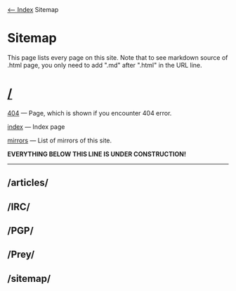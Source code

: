 <!DOCTYPE html>
<html>
<head>
<meta name="description" content="Sitemap" />
<meta name="keywords" content="Sitemap" />
<meta name="author" content="Mika Suomalainen" />
<meta charset="UTF-8" />
<link rel="canonical" href="http://mkaysi.github.com/sitemap/sitemap.html">
<title>Sitemap</title>
<link rel="stylesheet" type="text/css" href="../tyyli.css" />
</head>
<body>
<text align=left><a href="../index.html"><-- Index</a></text align>
<text align=center></text align>
<text align=left>Sitemap</text align>

# Sitemap

This page lists every page on this site.
Note that to see markdown source of .html page, you only need to add ".md" after ".html" in the URL line.

# [/]

[404] — Page, which is shown if you encounter 404 error.

[index] — Index page

[mirrors] — List of mirrors of this site.

[/]:../index.html
[404]:../404.html
[index]:../index.html
[mirrors]:../mirrors.html

<strong>EVERYTHING BELOW THIS LINE IS UNDER CONSTRUCTION!</strong>
<hr/>

## /articles/

## /IRC/

## /PGP/

## /Prey/

## /sitemap/
